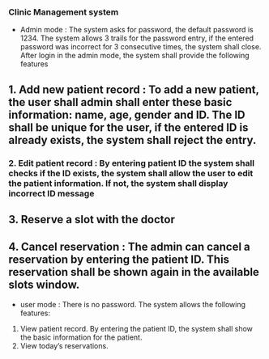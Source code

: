 ### Clinic Management system
- Admin mode : The system asks for password, the default password is 1234. The system allows 3 trails for the password entry, if the entered password was incorrect for 3 consecutive times, the system shall close. After login in the admin mode, the system shall provide the following features
## 1. Add new patient record : To add a new patient, the user shall admin shall enter these basic information: name, age, gender and ID. The ID shall be unique for the user, if the entered ID is already exists, the system shall reject the entry.
 ### 2. Edit patient record : By entering patient ID the system shall checks if the ID exists, the system shall allow the user to edit the patient information. If not, the system shall display incorrect ID message
 ## 3. Reserve a slot with the doctor
 ## 4. Cancel reservation : The admin can cancel a reservation by entering the patient ID. This reservation shall be shown again in the available slots window.
- user mode : There is no password. The system allows the following features: 
 1. View patient record. By entering the patient ID, the system shall show the basic information for the patient. 
 2. View today’s reservations.
